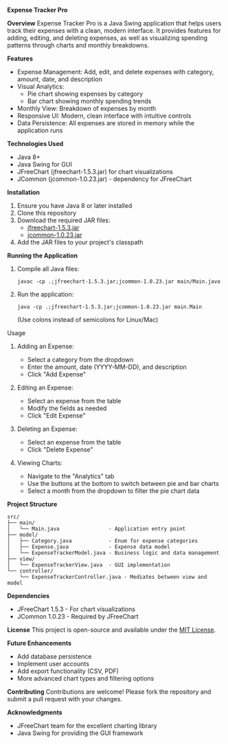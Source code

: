 **Expense Tracker Pro**

**Overview**
Expense Tracker Pro is a Java Swing application that helps users track their expenses with a clean, modern interface. It provides features for adding, editing, and deleting expenses, as well as visualizing spending patterns through charts and monthly breakdowns.

**Features**
- Expense Management: Add, edit, and delete expenses with category, amount, date, and description
- Visual Analytics: 
  - Pie chart showing expenses by category
  - Bar chart showing monthly spending trends
- Monthly View: Breakdown of expenses by month
- Responsive UI: Modern, clean interface with intuitive controls
- Data Persistence: All expenses are stored in memory while the application runs

 **Technologies Used**
- Java 8+
- Java Swing for GUI
- JFreeChart (jfreechart-1.5.3.jar) for chart visualizations
- JCommon (jcommon-1.0.23.jar) - dependency for JFreeChart

**Installation**
1. Ensure you have Java 8 or later installed
2. Clone this repository
3. Download the required JAR files:
   - [jfreechart-1.5.3.jar](https://www.jfree.org/jfreechart/)
   - [jcommon-1.0.23.jar](https://www.jfree.org/jcommon/)
4. Add the JAR files to your project's classpath

**Running the Application**
1. Compile all Java files:
   ```
   javac -cp .;jfreechart-1.5.3.jar;jcommon-1.0.23.jar main/Main.java
   ```
2. Run the application:
   ```
   java -cp .;jfreechart-1.5.3.jar;jcommon-1.0.23.jar main.Main
   ```
   (Use colons instead of semicolons for Linux/Mac)

 Usage
1. Adding an Expense:
   - Select a category from the dropdown
   - Enter the amount, date (YYYY-MM-DD), and description
   - Click "Add Expense"

2. Editing an Expense:
   - Select an expense from the table
   - Modify the fields as needed
   - Click "Edit Expense"

3. Deleting an Expense:
   - Select an expense from the table
   - Click "Delete Expense"

4. Viewing Charts:
   - Navigate to the "Analytics" tab
   - Use the buttons at the bottom to switch between pie and bar charts
   - Select a month from the dropdown to filter the pie chart data

**Project Structure**
```
src/
├── main/
│   └── Main.java                - Application entry point
├── model/
│   ├── Category.java            - Enum for expense categories
│   ├── Expense.java             - Expense data model
│   └── ExpenseTrackerModel.java - Business logic and data management
├── view/
│   └── ExpenseTrackerView.java  - GUI implementation
└── controller/
    └── ExpenseTrackerController.java - Mediates between view and model
```

 **Dependencies**
- JFreeChart 1.5.3 - For chart visualizations
- JCommon 1.0.23 - Required by JFreeChart

 **License**
This project is open-source and available under the [MIT License](LICENSE).

 **Future Enhancements**
- Add database persistence
- Implement user accounts
- Add export functionality (CSV, PDF)
- More advanced chart types and filtering options

 **Contributing**
Contributions are welcome! Please fork the repository and submit a pull request with your changes.

 **Acknowledgments**
- JFreeChart team for the excellent charting library
- Java Swing for providing the GUI framework
